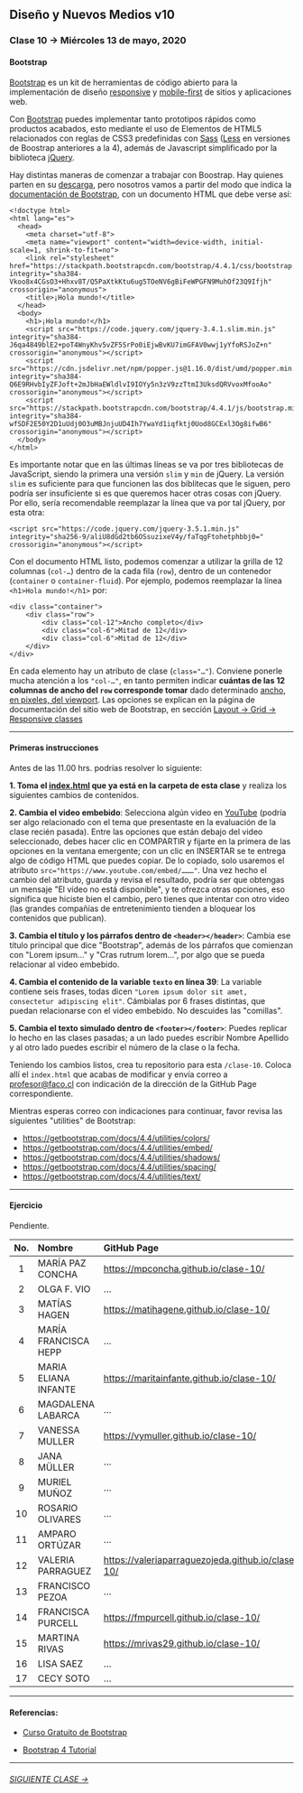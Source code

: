 ## Diseño y Nuevos Medios v10 

### Clase 10 → Miércoles 13 de mayo, 2020

#### Bootstrap

[Bootstrap](https://getbootstrap.com/) es un kit de herramientas de código abierto para la implementación de diseño [responsive](https://es.wikipedia.org/wiki/Dise%C3%B1o_web_adaptable) y [mobile-first](https://en.ryte.com/wiki/Mobile_First) de sitios y aplicaciones web. 

Con [Bootstrap](https://getbootstrap.com/) puedes implementar tanto prototipos rápidos como productos acabados, esto mediante el uso de Elementos de HTML5 relacionados con reglas de CSS3 predefinidas con [Sass](https://sass-lang.com/) ([Less](http://lesscss.org/) en versiones de Boostrap anteriores a la 4), además de Javascript simplificado por la biblioteca [jQuery](https://jquery.com/).

Hay distintas maneras de comenzar a trabajar con Boostrap. Hay quienes parten en su [descarga](https://getbootstrap.com/docs/4.0/getting-started/download/), pero nosotros vamos a partir del modo que indica la [documentación de Bootstrap](https://getbootstrap.com/docs/4.4/getting-started/introduction/#starter-template), con un documento HTML que debe verse así: 

```
<!doctype html>
<html lang="es">
  <head>
    <meta charset="utf-8">
    <meta name="viewport" content="width=device-width, initial-scale=1, shrink-to-fit=no">
    <link rel="stylesheet" href="https://stackpath.bootstrapcdn.com/bootstrap/4.4.1/css/bootstrap.min.css" integrity="sha384-Vkoo8x4CGsO3+Hhxv8T/Q5PaXtkKtu6ug5TOeNV6gBiFeWPGFN9MuhOf23Q9Ifjh" crossorigin="anonymous">
    <title>¡Hola mundo!</title>
  </head>
  <body>
    <h1>¡Hola mundo!</h1>
    <script src="https://code.jquery.com/jquery-3.4.1.slim.min.js" integrity="sha384-J6qa4849blE2+poT4WnyKhv5vZF5SrPo0iEjwBvKU7imGFAV0wwj1yYfoRSJoZ+n" crossorigin="anonymous"></script>
    <script src="https://cdn.jsdelivr.net/npm/popper.js@1.16.0/dist/umd/popper.min.js" integrity="sha384-Q6E9RHvbIyZFJoft+2mJbHaEWldlvI9IOYy5n3zV9zzTtmI3UksdQRVvoxMfooAo" crossorigin="anonymous"></script>
    <script src="https://stackpath.bootstrapcdn.com/bootstrap/4.4.1/js/bootstrap.min.js" integrity="sha384-wfSDF2E50Y2D1uUdj0O3uMBJnjuUD4Ih7YwaYd1iqfktj0Uod8GCExl3Og8ifwB6" crossorigin="anonymous"></script>
  </body>
</html>
```

Es importante notar que en las últimas líneas se va por tres bibliotecas de JavaScript, siendo la primera una versión `slim` y `min` de jQuery. La versión `slim` es suficiente para que funcionen las dos biblitecas que le siguen, pero podría ser insuficiente si es que queremos hacer otras cosas con jQuery. Por ello, sería recomendable reemplazar la línea que va por tal jQuery, por esta otra:

```
<script src="https://code.jquery.com/jquery-3.5.1.min.js" integrity="sha256-9/aliU8dGd2tb6OSsuzixeV4y/faTqgFtohetphbbj0=" crossorigin="anonymous"></script>
```

Con el documento HTML listo, podemos comenzar a utilizar la grilla de 12 columnas (`col-…`) dentro de la cada fila (`row`), dentro de un contenedor (`container` o `container-fluid`). Por ejemplo, podemos reemplazar la línea `<h1>Hola mundo!</h1>` por:

```
<div class="container">
	<div class="row">
		<div class="col-12">Ancho completo</div>
		<div class="col-6">Mitad de 12</div>
		<div class="col-6">Mitad de 12</div>		
	</div>
</div>
```

En cada elemento hay un atributo de clase (`class="…"`). Conviene ponerle mucha atención a los `"col-…"`, en tanto permiten indicar **cuántas de las 12 columnas de ancho del `row` corresponde tomar** dado determinado [ancho, en pixeles, del viewport](https://getbootstrap.com/docs/4.4/layout/grid/#grid-options). Las opciones se explican en la página de documentación del sitio web de Bootstrap, en sección [Layout → Grid → Responsive classes](https://getbootstrap.com/docs/4.4/layout/grid/#responsive-classes)

- - - - - - - - - - - - 

#### Primeras instrucciones

Antes de las 11.00 hrs. podrías resolver lo siguiente:

**1. Toma el [index.html](https://profesorfaco.github.io/dno037-2020/clase-10/) que ya está en la carpeta de esta clase** y realiza los siguientes cambios de contenidos. 

**2. Cambia el video embebido**: Selecciona algún video en [YouTube](https://www.youtube.com/) (podría ser algo relacionado con el tema que presentaste en la evaluación de la clase recién pasada). Entre las opciones que están debajo del video seleccionado, debes hacer clic en COMPARTIR y fijarte en la primera de las opciones en la ventana emergente; con un clic en INSERTAR se te entrega algo de código HTML que puedes copiar. De lo copiado, solo usaremos el atributo `src="https://www.youtube.com/embed/………"`. Una vez hecho el cambio del atributo, guarda y revisa el resultado, podría ser que obtengas un mensaje "El vídeo no está disponible", y te ofrezca otras opciones, eso significa que hiciste bien el cambio, pero tienes que intentar con otro video (las grandes compañías de entretenimiento tienden a bloquear los contenidos que publican). 

**3. Cambia el título y los párrafos dentro de `<header></header>`**: Cambia ese título principal que dice "Bootstrap", además de los párrafos que comienzan con "Lorem ipsum…" y "Cras rutrum lorem…", por algo que se pueda relacionar al video embebido. 

**4. Cambia el contenido de la variable `texto` en línea 39**: La variable contiene seis frases, todas dicen `"Lorem ipsum dolor sit amet, consectetur adipiscing elit"`. Cámbialas por 6 frases distintas, que puedan relacionarse con el video embebido. No descuides las "comillas". 

**5. Cambia el texto simulado dentro de `<footer></footer>`**:  Puedes replicar lo hecho en las clases pasadas; a un lado puedes escribir Nombre Apellido y al otro lado puedes escribir el número de la clase o la fecha. 

Teniendo los cambios listos, crea tu repositorio para esta `/clase-10`. Coloca allí el `index.html` que acabas de modificar y envía correo a profesor@faco.cl con indicación de la dirección de la GitHub Page correspondiente.

Mientras esperas correo con indicaciones para continuar, favor revisa las siguientes "utilities" de Bootstrap:

- https://getbootstrap.com/docs/4.4/utilities/colors/
- https://getbootstrap.com/docs/4.4/utilities/embed/
- https://getbootstrap.com/docs/4.4/utilities/shadows/
- https://getbootstrap.com/docs/4.4/utilities/spacing/
- https://getbootstrap.com/docs/4.4/utilities/text/

- - - - - - 

#### Ejercicio

Pendiente.

| No.   | Nombre                 | GitHub Page                                       |     
|:-----:|:-----------------------|:--------------------------------------------------|
| 1	| MARÍA PAZ CONCHA       | https://mpconcha.github.io/clase-10/ |
| 2    	| OLGA F. VIO            | …              |
| 3	| MATÍAS HAGEN           | https://matihagene.github.io/clase-10/ |
| 4	| MARÍA FRANCISCA HEPP   | …              |
| 5	| MARIA ELIANA INFANTE   | https://maritainfante.github.io/clase-10/ |
| 6	| MAGDALENA LABARCA      | …              |
| 7	| VANESSA MULLER         | https://vymuller.github.io/clase-10/ |
| 8	| JANA MÜLLER            | …              |
| 9	| MURIEL MUÑOZ           | …              |
| 10	| ROSARIO OLIVARES       | …              |
| 11	| AMPARO ORTÚZAR         | …              |
| 12	| VALERIA PARRAGUEZ      | https://valeriaparraguezojeda.github.io/clase-10/ |
| 13	| FRANCISCO PEZOA        | …              |
| 14	| FRANCISCA PURCELL      | https://fmpurcell.github.io/clase-10/ |
| 15	| MARTINA RIVAS          | https://mrivas29.github.io/clase-10/ |
| 16	| LISA SAEZ              | …              |
| 17	| CECY SOTO              | …              |

- - - - - - 

#### Referencias:

- [Curso Gratuito de Bootstrap](https://codigofacilito.com/cursos/bootstrap)

- [Bootstrap 4 Tutorial](https://www.w3schools.com/bootstrap4/default.asp)

- - - - - - - 

###### [SIGUIENTE CLASE →](https://github.com/profesorfaco/dno037-2020/tree/gh-pages/clase-11)
